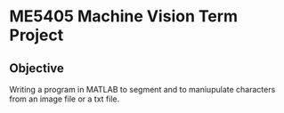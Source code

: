 # ME5405 Machine Vision Term Project

## Objective
Writing a program in MATLAB to segment and to maniupulate characters from an image file or a txt file.